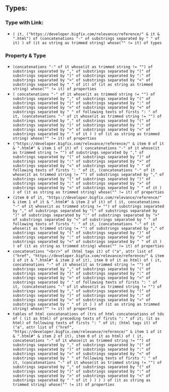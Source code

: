 

## Types:

### Type with Link:

- `( it, ("https://developer.bigfix.com/relevance/reference/" & it & ".html") of (concatenations "-" of substrings separated by " " of it) ) of (it as string as trimmed string) whose("" != it) of types`

### Property & Type

- `(concatenations "-" of it whose(it as trimmed string != "") of substrings separated by "," of substrings separated by "(" of substrings separated by ")" of substrings separated by ":" of substrings separated by ">" of substrings separated by "<" of substrings separated by " " of it) of (it as string as trimmed string) whose("" != it) of properties`
- `( concatenations "-" of it whose(it as trimmed string != "") of substrings separated by "," of substrings separated by "(" of substrings separated by ")" of substrings separated by ":" of substrings separated by ">" of substrings separated by "<" of substrings separated by " " of following texts of firsts ": " of it, (concatenations "-" of it whose(it as trimmed string != "") of substrings separated by "," of substrings separated by "(" of substrings separated by ")" of substrings separated by ":" of substrings separated by ">" of substrings separated by "<" of substrings separated by " " of it ) ) of (it as string as trimmed string) whose("" != it) of properties`
- `("https://developer.bigfix.com/relevance/reference/" & item 0 of it & ".html#" & item 1 of it) of ( concatenations "-" of it whose(it as trimmed string != "") of substrings separated by "," of substrings separated by "(" of substrings separated by ")" of substrings separated by ":" of substrings separated by ">" of substrings separated by "<" of substrings separated by " " of following texts of firsts ": " of it, (concatenations "-" of it whose(it as trimmed string != "") of substrings separated by "," of substrings separated by "(" of substrings separated by ")" of substrings separated by ":" of substrings separated by ">" of substrings separated by "<" of substrings separated by " " of it ) ) of (it as string as trimmed string) whose("" != it) of properties`
- `(item 0 of it, "https://developer.bigfix.com/relevance/reference/" & item 1 of it & ".html#" & item 2 of it) of ( it, concatenations "-" of it whose(it as trimmed string != "") of substrings separated by "," of substrings separated by "(" of substrings separated by ")" of substrings separated by ":" of substrings separated by ">" of substrings separated by "<" of substrings separated by " " of following texts of firsts ": " of it, (concatenations "-" of it whose(it as trimmed string != "") of substrings separated by "," of substrings separated by "(" of substrings separated by ")" of substrings separated by ":" of substrings separated by ">" of substrings separated by "<" of substrings separated by " " of it ) ) of (it as string as trimmed string) whose("" != it) of properties`
- `concatenations "<br/>" of (html tags it) of ("a", attr list of ("href", "https://developer.bigfix.com/relevance/reference/" & item 1 of it & ".html#" & item 2 of it), item 0 of it as html) of ( it, concatenations "-" of it whose(it as trimmed string != "") of substrings separated by "," of substrings separated by "(" of substrings separated by ")" of substrings separated by ":" of substrings separated by ">" of substrings separated by "<" of substrings separated by " " of following texts of firsts ": " of it, (concatenations "-" of it whose(it as trimmed string != "") of substrings separated by "," of substrings separated by "(" of substrings separated by ")" of substrings separated by ":" of substrings separated by ">" of substrings separated by "<" of substrings separated by " " of it ) ) of (it as string as trimmed string) whose("" != it) of properties`
- `tables of html concatenations of (trs of html concatenations of tds of ( (it as html) of preceding texts of firsts ": " of it; (it as html) of following texts of firsts ": " of it; (html tags it) of ("a", attr list of ("href", "https://developer.bigfix.com/relevance/reference/" & item 1 of it & ".html#" & item 2 of it), item 0 of it as html) of ( it, concatenations "-" of it whose(it as trimmed string != "") of substrings separated by "," of substrings separated by "(" of substrings separated by ")" of substrings separated by ":" of substrings separated by ">" of substrings separated by "<" of substrings separated by " " of following texts of firsts ": " of it, (concatenations "-" of it whose(it as trimmed string != "") of substrings separated by "," of substrings separated by "(" of substrings separated by ")" of substrings separated by ":" of substrings separated by ">" of substrings separated by "<" of substrings separated by " " of it ) ) ) ) of (it as string as trimmed string) whose("" != it) of properties`
